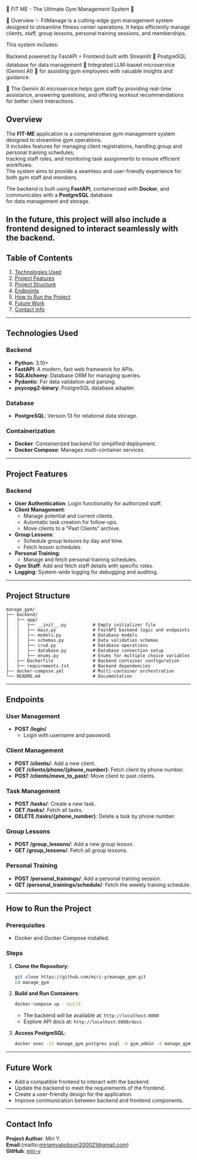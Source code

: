 💪 FIT ME - The Ultimate Gym Management System 💪

📖 Overview
✨ FitManage is a cutting-edge gym management system designed to streamline fitness center operations. It helps efficiently manage clients, staff, group lessons, personal training sessions, and memberships.

This system includes:

Backend powered by FastAPI ⚡
Frontend built with Streamlit 🎨
PostgreSQL database for data management 🐘
Integrated LLM-based microservice (Gemini AI) 🤖 for assisting gym employees with valuable insights and guidance.

🔹 The Gemini AI microservice helps gym staff by providing real-time assistance, answering questions, and offering workout recommendations for better client interactions.

## Overview
The **FIT-ME** application is a comprehensive gym management system designed to streamline gym operations.  
It includes features for managing client registrations, handling group and personal training schedules,  
tracking staff roles, and monitoring task assignments to ensure efficient workflows.  
The system aims to provide a seamless and user-friendly experience for both gym staff and members.  

The backend is built using **FastAPI**, containerized with **Docker**, and communicates with a **PostgreSQL** database  
for data management and storage.  

In the future, this project will also include a **frontend** designed to interact seamlessly with the backend.
---

## Table of Contents
1. [Technologies Used](#technologies-used)
2. [Project Features](#project-features)
3. [Project Structure](#project-structure)
4. [Endpoints](#endpoints)
5. [How to Run the Project](#how-to-run-the-project)
6. [Future Work](#future-work)
7. [Contact Info](#contact-info)

---

## Technologies Used

### Backend
- **Python**: 3.10+
- **FastAPI**: A modern, fast web framework for APIs.
- **SQLAlchemy**: Database ORM for managing queries.
- **Pydantic**: For data validation and parsing.
- **psycopg2-binary**: PostgreSQL database adapter.

### Database
- **PostgreSQL**: Version 13 for relational data storage.

### Containerization
- **Docker**: Containerized backend for simplified deployment.
- **Docker Compose**: Manages multi-container services.

---

## Project Features

### Backend
- **User Authentication**: Login functionality for authorized staff.
- **Client Management**:
  - Manage potential and current clients.
  - Automatic task creation for follow-ups.
  - Move clients to a "Past Clients" archive.
- **Group Lessons**:
  - Schedule group lessons by day and time.
  - Fetch lesson schedules.
- **Personal Training**:
  - Manage and fetch personal training schedules.
- **Gym Staff**: Add and fetch staff details with specific roles.
- **Logging**: System-wide logging for debugging and auditing.

---

## Project Structure

```
manage_gym/
├── backend/
│   ├── app/
│   │   ├── __init__.py          # Empty initializer file
│   │   ├── main.py              # FastAPI backend logic and endpoints
│   │   ├── models.py            # Database models
│   │   ├── schemas.py           # Data validation schemas
│   │   ├── crud.py              # Database operations
│   │   ├── database.py          # Database connection setup
│   │   ├── enums.py             # Enums for multiple choice variables
│   ├── Dockerfile               # Backend container configuration
│   ├── requirements.txt         # Backend dependencies
├── docker-compose.yml           # Multi-container orchestration
└── README.md                    # Documentation
```

---

## Endpoints

### User Management
- **POST /login/**
  - Login with username and password.

### Client Management
- **POST /clients/**: Add a new client.
- **GET /clients/phone/{phone_number}**: Fetch client by phone number.
- **POST /clients/move_to_past/**: Move client to past clients.

### Task Management
- **POST /tasks/**: Create a new task.
- **GET /tasks/**: Fetch all tasks.
- **DELETE /tasks/{phone_number}**: Delete a task by phone number.

### Group Lessons
- **POST /group_lessons/**: Add a new group lesson.
- **GET /group_lessons/**: Fetch all group lessons.

### Personal Training
- **POST /personal_trainings/**: Add a personal training session.
- **GET /personal_trainings/schedule/**: Fetch the weekly training schedule.

---

## How to Run the Project

### Prerequisites
- Docker and Docker Compose installed.

### Steps
1. **Clone the Repository**:
   ```bash
   git clone https://github.com/miri-y/manage_gym.git
   cd manage_gym
   ```
2. **Build and Run Containers**:
   ```bash
   docker-compose up --build
   ```
   - The backend will be available at: `http://localhost:8000`
   - Explore API docs at: `http://localhost:8000/docs`

3. **Access PostgreSQL**:
   ```bash
   docker exec -it manage_gym_postgres psql -U gym_admin -d manage_gym_db
   ```

---

## Future Work
- Add a compatible frontend to interact with the backend.
- Update the backend to meet the requirements of the frontend.
- Create a user-friendly design for the application.
- Improve communication between backend and frontend components.

---

## Contact Info
**Project Author**: Miri Y.  
**Email**:(mailto:miriamyakobson200021@gmail.com)  
**GitHub**: [miri-y](https://github.com/miri-y)

